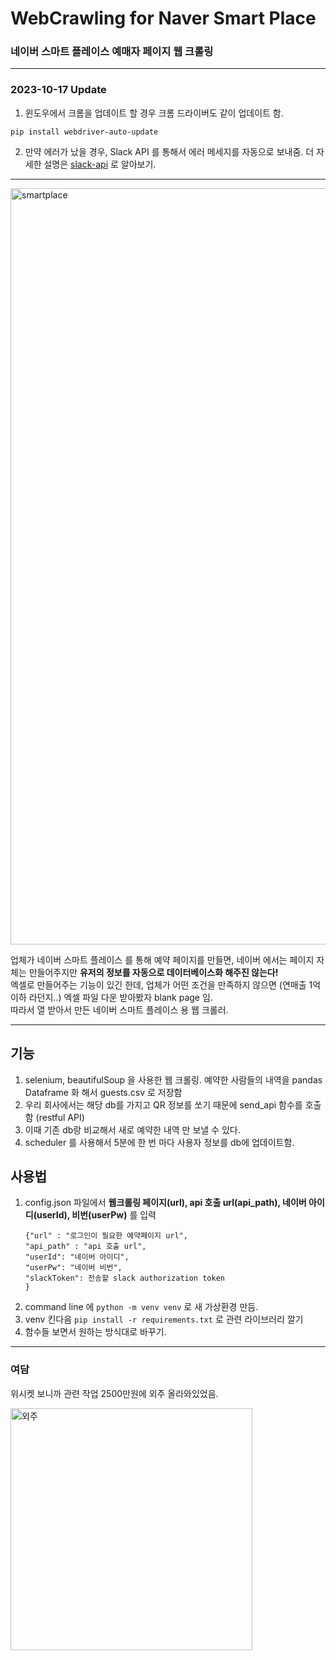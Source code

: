 # WebCrawling for Naver Smart Place 
### 네이버 스마트 플레이스 예매자 페이지 웹 크롤링 

---
### 2023-10-17 Update

1. 윈도우에서 크롬을 업데이트 할 경우 크롬 드라이버도 같이 업데이트 함. 
```commandline
pip install webdriver-auto-update
```

2. 만약 에러가 났을 경우, Slack API 를 통해서 에러 메세지를 자동으로 보내줌. 
더 자세한 설명은 [slack-api](https://api.slack.com/apps/A061HDMPE76/oauth?success=1) 로 알아보기. 


---
<img width="1210" alt="smartplace" src="https://github.com/AllenEdgarPoe/Naver-Crawling/assets/43398106/c1d0f7d3-7112-4176-840a-2ba97a930c16">
<br>

업체가 네이버 스마트 플레이스 를 통해 예약 페이지를 만들면, 네이버 에서는 페이지 자체는 만들어주지만 **유저의 정보를 자동으로 데이터베이스화 해주진 않는다!** <br>
엑셀로 만들어주는 기능이 있긴 한데, 업체가 어떤 조건을 만족하지 않으면 (연매출 1억 이하 라던지..) 엑셀 파일 다운 받아봤자 blank page 임. <br>
따라서 열 받아서 만든 네이버 스마트 플레이스 용 웹 크롤러. <br>

---

## 기능 
1. selenium, beautifulSoup 을 사용한 웹 크롤링. 예약한 사람들의 내역을 pandas Dataframe 화 해서 guests.csv 로 저장함
2. 우리 회사에서는 해당 db를 가지고 QR 정보를 쏘기 때문에 send_api 함수를 호출함 (restful API)
3. 이때 기존 db랑 비교해서 새로 예약한 내역 만 보낼 수 있다. 
4. scheduler 를 사용해서 5분에 한 번 마다 사용자 정보를 db에 업데이트함. 

## 사용법 
1. config.json 파일에서 **웹크롤링 페이지(url), api 호출 url(api_path), 네이버 아이디(userId), 비번(userPw)** 를 입력 
    ```
   {"url" : "로그인이 필요한 예약페이지 url",
   "api_path" : "api 호출 url",
   "userId": "네이버 아이디",
   "userPw": "네이버 비번",
   "slackToken": 전송할 slack authorization token
    }
   ```
2. command line 에 ```python -m venv venv``` 로 새 가상환경 만듬. 
3. venv 킨다음 ```pip install -r requirements.txt``` 로 관련 라이브러리 깔기
4. 함수들 보면서 원하는 방식대로 바꾸기. 

---

### 여담 
위시켓 보니까 관련 작업 2500만원에 외주 올라와있었음. 

<img width="387" alt="외주" src="https://github.com/AllenEdgarPoe/Naver-Crawling/assets/43398106/001c47ed-5643-4d26-841a-b8d8d551df25">